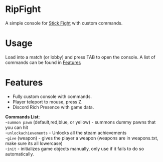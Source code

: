 # RipFight
A simple console for [Stick Fight](https://store.steampowered.com/app/674940/Stick_Fight_The_Game/) with custom commands.

# Usage
Load into a match (or lobby) and press TAB to open the console. A list of commands can be found in [Features](#features)

# Features
- Fully custom console with commands.
- Player teleport to mouse, press Z.
- Discord Rich Presence with game data.

__Commands List__:  
-``summon pawn`` (default,red,blue, or yellow) - summons dummy pawns that you can hit  
-``unlockachievements`` - Unlocks all the steam achievements  
-``give`` (weapon) - gives the player a weapon (weapons are in weapons.txt, make sure its all lowercase)  
-``init`` - initializes game objects manually, only use if it fails to do so automatically.
